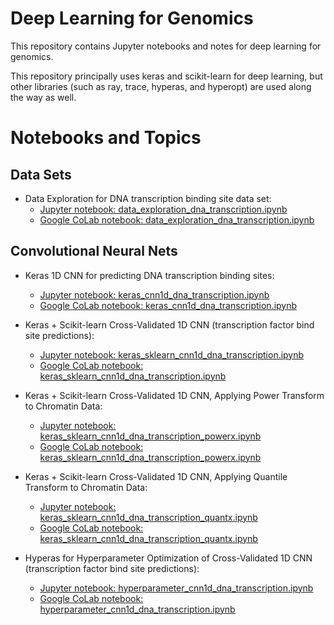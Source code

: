 # Deep Learning for Genomics

This repository contains Jupyter notebooks and notes for 
deep learning for genomics.

This repository principally uses keras and scikit-learn
for deep learning, but other libraries (such as ray, trace, 
hyperas, and hyperopt) are used along the way as well.

# Notebooks and Topics

## Data Sets

* Data Exploration for DNA transcription binding site data set:
    * [Jupyter notebook: data_exploration_dna_transcription.ipynb](data_exploration_dna_transcription.ipynb)
    * [Google CoLab notebook: data_exploration_dna_transcription.ipynb](https://colab.research.google.com/github/charlesreid1/deep-learning-genomics/blob/master/data_exploration_dna_transcription.ipynb#)

## Convolutional Neural Nets

* Keras 1D CNN for predicting DNA transcription binding sites:
    * [Jupyter notebook: keras_cnn1d_dna_transcription.ipynb](keras_cnn1d_dna_transcription.ipynb)
    * [Google CoLab notebook: keras_cnn1d_dna_transcription.ipynb](https://colab.research.google.com/github/charlesreid1/deep-learning-genomics/blob/master/keras_cnn1d_dna_transcription.ipynb#)

* Keras + Scikit-learn Cross-Validated 1D CNN (transcription factor bind site predictions):
    * [Jupyter notebook: keras_sklearn_cnn1d_dna_transcription.ipynb](keras_sklearn_cnn1d_dna_transcription.ipynb)
    * [Google CoLab notebook: keras_sklearn_cnn1d_dna_transcription.ipynb](https://colab.research.google.com/github/charlesreid1/deep-learning-genomics/blob/master/keras_sklearn_cnn1d_dna_transcription.ipynb#)

* Keras + Scikit-learn Cross-Validated 1D CNN, Applying Power Transform to Chromatin Data:
    * [Jupyter notebook: keras_sklearn_cnn1d_dna_transcription_powerx.ipynb](keras_sklearn_cnn1d_dna_transcription_powerx.ipynb)
    * [Google CoLab notebook: keras_sklearn_cnn1d_dna_transcription_powerx.ipynb](https://colab.research.google.com/github/charlesreid1/deep-learning-genomics/blob/master/keras_sklearn_cnn1d_dna_transcription_powerx.ipynb)

* Keras + Scikit-learn Cross-Validated 1D CNN, Applying Quantile Transform to Chromatin Data:
    * [Jupyter notebook: keras_sklearn_cnn1d_dna_transcription_quantx.ipynb](keras_sklearn_cnn1d_dna_transcription_quantx.ipynb)
    * [Google CoLab notebook: keras_sklearn_cnn1d_dna_transcription_quantx.ipynb](https://colab.research.google.com/github/charlesreid1/deep-learning-genomics/blob/master/keras_sklearn_cnn1d_dna_transcription_quantx.ipynb)

* Hyperas for Hyperparameter Optimization of Cross-Validated 1D CNN (transcription factor bind site predictions):
    * [Jupyter notebook: hyperparameter_cnn1d_dna_transcription.ipynb](hyperparameter_cnn1d_dna_transcription.ipynb)
    * [Google CoLab notebook: hyperparameter_cnn1d_dna_transcription.ipynb](https://colab.research.google.com/github/charlesreid1/deep-learning-genomics/blob/master/hyperparameter_cnn1d_dna_transcription.ipynb#)

